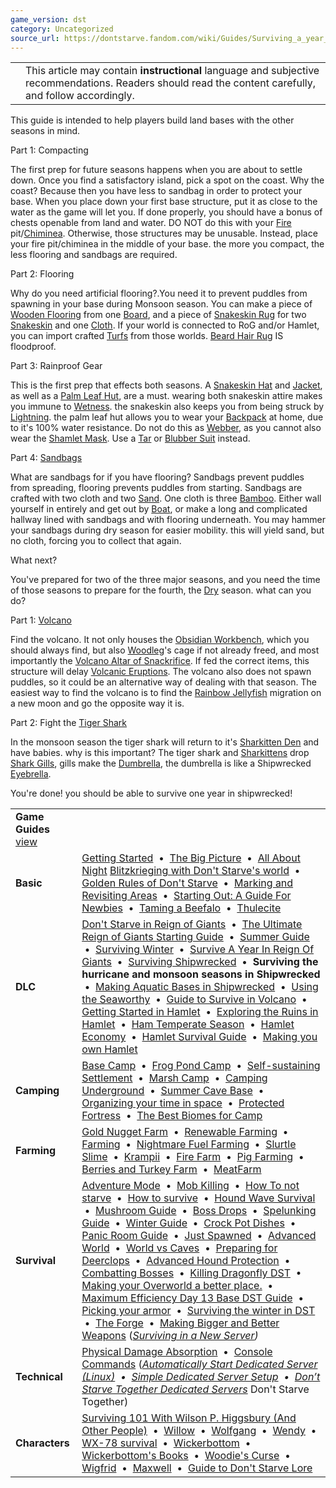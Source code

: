 ```yaml
---
game_version: dst
category: Uncategorized
source_url: https://dontstarve.fandom.com/wiki/Guides/Surviving_a_year_in_Shipwrecked
---
```


|  |  |
| --- | --- |
|  | This article may contain **instructional** language and subjective recommendations. Readers should read the content carefully, and follow accordingly. |

This guide is intended to help players build land bases with the other seasons in mind.

Part 1: Compacting

The first prep for future seasons happens when you are about to settle down. Once you find a satisfactory island, pick a spot on the coast. Why the coast? Because then you have less to sandbag in order to protect your base. When you place down your first base structure, put it as close to the water as the game will let you. If done properly, you should have a bonus of chests openable from land and water. DO NOT do this with your [Fire](/wiki/Fire "Fire") pit/[Chiminea](/wiki/Chiminea "Chiminea"). Otherwise, those structures may be unusable. Instead, place your fire pit/chiminea in the middle of your base. the more you compact, the less flooring and sandbags are required.

Part 2: Flooring

Why do you need artificial flooring?.You need it to prevent puddles from spawning in your base during Monsoon season. You can make a piece of [Wooden Flooring](/wiki/Wooden_Flooring "Wooden Flooring") from one [Board](/wiki/Boards "Boards"), and a piece of [Snakeskin Rug](/wiki/Snakeskin_Rug "Snakeskin Rug") for two [Snakeskin](/wiki/Snakeskin "Snakeskin") and one [Cloth](/wiki/Cloth "Cloth"). If your world is connected to RoG and/or Hamlet, you can import crafted [Turfs](/wiki/Turfs "Turfs") from those worlds. [Beard Hair Rug](/wiki/Beard_Hair_Rug "Beard Hair Rug") IS floodproof.

Part 3: Rainproof Gear

This is the first prep that effects both seasons. A [Snakeskin Hat](/wiki/Snakeskin_Hat "Snakeskin Hat") and [Jacket](/wiki/Snakeskin_Jacket "Snakeskin Jacket"), as well as a [Palm Leaf Hut](/wiki/Palm_Leaf_Hut "Palm Leaf Hut"), are a must. wearing both snakeskin attire makes you immune to [Wetness](/wiki/Wetness "Wetness"). the snakeskin also keeps you from being struck by [Lightning](/wiki/Lightning "Lightning"). the palm leaf hut allows you to wear your [Backpack](/wiki/Backpack "Backpack") at home, due to it's 100% water resistance. Do not do this as [Webber](/wiki/Webber "Webber"), as you cannot also wear the [Shamlet Mask](/wiki/Shamlet_Mask "Shamlet Mask"). Use a [Tar](/wiki/Tar_Suit "Tar Suit") or [Blubber Suit](/wiki/Blubber_Suit "Blubber Suit") instead.

Part 4: [Sandbags](/wiki/Sandbag "Sandbag")

What are sandbags for if you have flooring? Sandbags prevent puddles from spreading, flooring prevents puddles from starting. Sandbags are crafted with two cloth and two [Sand](/wiki/Sand "Sand"). One cloth is three [Bamboo](/wiki/Bamboo "Bamboo"). Either wall yourself in entirely and get out by [Boat](/wiki/Boats "Boats"), or make a long and complicated hallway lined with sandbags and with flooring underneath. You may hammer your sandbags during dry season for easier mobility. this will yield sand, but no cloth, forcing you to collect that again.

What next?

You've prepared for two of the three major seasons, and you need the time of those seasons to prepare for the fourth, the [Dry](/wiki/Seasons/Dry "Seasons/Dry") season. what can you do?

Part 1: [Volcano](/wiki/Volcano "Volcano")

Find the volcano. It not only houses the [Obsidian Workbench](/wiki/Obsidian_Workbench "Obsidian Workbench"), which you should always find, but also [Woodleg](/wiki/Woodlegs "Woodlegs")'s cage if not already freed, and most importantly the [Volcano Altar of Snackrifice](/wiki/Volcano_Altar_of_Snackrifice "Volcano Altar of Snackrifice"). If fed the correct items, this structure will delay [Volcanic Eruptions](/wiki/Volcanic_Eruption "Volcanic Eruption"). The volcano also does not spawn puddles, so it could be an alternative way of dealing with that season. The easiest way to find the volcano is to find the [Rainbow Jellyfish](/wiki/Rainbow_Jellyfish "Rainbow Jellyfish") migration on a new moon and go the opposite way it is.

Part 2: Fight the [Tiger Shark](/wiki/Tiger_Shark "Tiger Shark")

In the monsoon season the tiger shark will return to it's [Sharkitten Den](/wiki/Sharkitten_Den "Sharkitten Den") and have babies. why is this important? The tiger shark and [Sharkittens](/wiki/Sharkitten "Sharkitten") drop [Shark Gills](/wiki/Shark_Gills "Shark Gills"), gills make the [Dumbrella](/wiki/Dumbrella "Dumbrella"), the dumbrella is like a Shipwrecked [Eyebrella](/wiki/Eyebrella "Eyebrella").

You're done! you should be able to survive one year in shipwrecked!

|  |  |
| --- | --- |
| **Game Guides** [view](/wiki/Template:Guide "Template:Guide") | |
| **Basic** | [Getting Started](/wiki/Guides/Getting_Started_Guide "Guides/Getting Started Guide")  •  [The Big Picture](/wiki/Guides/The_Big_Picture "Guides/The Big Picture")  •  [All About Night](/wiki/Guides/All_About_Night "Guides/All About Night") [Blitzkrieging with Don't Starve's world](/wiki/Guides/Blitzkrieging_with_Don%27t_Starve%27s_world "Guides/Blitzkrieging with Don't Starve's world")  •  [Golden Rules of Don't Starve](/wiki/Guides/Golden_Rules_of_Don%27t_Starve "Guides/Golden Rules of Don't Starve")  •  [Marking and Revisiting Areas](/wiki/Guides/Marking_and_Revisiting_Areas "Guides/Marking and Revisiting Areas")  •  [Starting Out: A Guide For Newbies](/wiki/Guides/Starting_Out:_A_Guide_For_Newbies "Guides/Starting Out: A Guide For Newbies")  •  [Taming a Beefalo](/wiki/Guides/Taming_a_Beefalo "Guides/Taming a Beefalo")  •  [Thulecite](/wiki/Guides/Thulecite "Guides/Thulecite") |
| **DLC** | [Don't Starve in Reign of Giants](/wiki/Guides/Don%27t_Starve_in_Reign_of_Giants "Guides/Don't Starve in Reign of Giants")  •  [The Ultimate Reign of Giants Starting Guide](/wiki/Guides/The_Ultimate_Reign_Of_Giants_Starting_Guide "Guides/The Ultimate Reign Of Giants Starting Guide")  •  [Summer Guide](/wiki/Guides/Summer_Guide "Guides/Summer Guide")  •  [Surviving Winter](/wiki/Guides/Surviving_Winter "Guides/Surviving Winter")  •  [Survive A Year In Reign Of Giants](/wiki/Guides/Survive_A_Year_In_Reign_Of_Giants "Guides/Survive A Year In Reign Of Giants")  •  [Surviving Shipwrecked](/wiki/Guides/Surviving_Shipwrecked "Guides/Surviving Shipwrecked")  •  **Surviving the hurricane and monsoon seasons in Shipwrecked**  •  [Making Aquatic Bases in Shipwrecked](/wiki/Guides/Making_Aquatic_Bases_in_Shipwrecked "Guides/Making Aquatic Bases in Shipwrecked")  •  [Using the Seaworthy](/wiki/Guides/From_SW_to_RoG_via_the_Seaworthy! "Guides/From SW to RoG via the Seaworthy!")  •  [Guide to Survive in Volcano](/wiki/Guides/Guide_to_Survive_in_Volcano "Guides/Guide to Survive in Volcano")  •  [Getting Started in Hamlet](/wiki/Guides/Getting_Started_in_Hamlet "Guides/Getting Started in Hamlet")  •  [Exploring the Ruins in Hamlet](/wiki/Guides/Exploring_the_Ruins_in_Hamlet "Guides/Exploring the Ruins in Hamlet")  •  [Ham Temperate Season](/wiki/Guides/Ham_Temperate_Season "Guides/Ham Temperate Season")  •  [Hamlet Economy](/wiki/Guides/Hamlet_Economy "Guides/Hamlet Economy")  •  [Hamlet Survival Guide](/wiki/Guides/Hamlet_Survival_Guide "Guides/Hamlet Survival Guide")  •  [Making you own Hamlet](/wiki/Guides/Making_you_own_Hamlet "Guides/Making you own Hamlet") |
| **Camping** | [Base Camp](/wiki/Guides/Base_Camp_Guide "Guides/Base Camp Guide")  •  [Frog Pond Camp](/wiki/Guides/Frog_Pond_Camp_Guide "Guides/Frog Pond Camp Guide")  •  [Self-sustaining Settlement](/wiki/Guides/Self-sustaining_Settlement_Guide "Guides/Self-sustaining Settlement Guide")  •  [Marsh Camp](/wiki/Guides/Marsh_Camp_Guide "Guides/Marsh Camp Guide")  •  [Camping Underground](/wiki/Guides/Camping_Underground "Guides/Camping Underground")  •  [Summer Cave Base](/wiki/Guides/Summer_Cave_Base "Guides/Summer Cave Base")  •  [Organizing your time in space](/wiki/Guides/Organizing_your_time_in_space "Guides/Organizing your time in space")  •  [Protected Fortress](/wiki/Guides/Protected_Fortress "Guides/Protected Fortress")  •  [The Best Biomes for Camp](/wiki/Guides/The_Best_Biomes_for_Camp "Guides/The Best Biomes for Camp") |
| **Farming** | [Gold Nugget Farm](/wiki/Guides/Gold_Nugget_Farm_Guide "Guides/Gold Nugget Farm Guide")  •  [Renewable Farming](/wiki/Guides/Renewable_Farming "Guides/Renewable Farming")  •  [Farming](/wiki/Guides/Farming "Guides/Farming")  •  [Nightmare Fuel Farming](/wiki/Guides/Nightmare_Fuel_Farming "Guides/Nightmare Fuel Farming")  •  [Slurtle Slime](/wiki/Guides/Slurtle_Slime_Guide "Guides/Slurtle Slime Guide")  •  [Krampii](/wiki/Guides/Managing_Naughtiness "Guides/Managing Naughtiness")  •  [Fire Farm](/wiki/Guides/Fire_Farm "Guides/Fire Farm")  •  [Pig Farming](/wiki/Guides/Pig_Farming "Guides/Pig Farming")  •  [Berries and Turkey Farm](/wiki/Guides/Incredible_Inedible "Guides/Incredible Inedible")  •  [MeatFarm](/wiki/Guides/MeatFarm "Guides/MeatFarm") |
| **Survival** | [Adventure Mode](/wiki/Guides/Adventure_Guide "Guides/Adventure Guide")  •  [Mob Killing](/wiki/Guides/Mob_Killing_Guide "Guides/Mob Killing Guide")  •  [How To not starve](/wiki/Guides/How_to_not_starve "Guides/How to not starve")  •  [How to survive](/wiki/Guides/How_to_Survive "Guides/How to Survive")  •  [Hound Wave Survival](/wiki/Guides/Hound_Wave_Survival_Guide "Guides/Hound Wave Survival Guide")  •  [Mushroom Guide](/wiki/Guides/Mushroom_Guide "Guides/Mushroom Guide")  •  [Boss Drops](/wiki/Guides/What_To_Do_With_Boss_Drops "Guides/What To Do With Boss Drops")  •  [Spelunking Guide](/wiki/Guides/Spelunking_Guide "Guides/Spelunking Guide")  •  [Winter Guide](/wiki/Guides/Winter_Guide "Guides/Winter Guide")  •  [Crock Pot Dishes](/wiki/Guides/Crock_Pot_Dishes "Guides/Crock Pot Dishes")  •  [Panic Room Guide](/wiki/Guides/Panic_Room "Guides/Panic Room")  •  [Just Spawned](/wiki/Guides/You_Have_Just_Spawned,_Now_What%3F%3F "Guides/You Have Just Spawned, Now What??")  •  [Advanced World](/wiki/Guides/Advanced_World "Guides/Advanced World")  •  [World vs Caves](/wiki/Guides/World_vs_Caves "Guides/World vs Caves")  •  [Preparing for Deerclops](/wiki/Guides/Preparing_for_Deerclops "Guides/Preparing for Deerclops")  •  [Advanced Hound Protection](/wiki/Guides/Advanced_Hound_Protection "Guides/Advanced Hound Protection")  •  [Combatting Bosses](/wiki/Guides/Combatting_Bosses "Guides/Combatting Bosses")  •  [Killing Dragonfly DST](/wiki/Guides/Killing_Dragonfly_DST "Guides/Killing Dragonfly DST")  •  [Making your Overworld a better place.](/wiki/Guides/Making_your_Overworld_a_better_place. "Guides/Making your Overworld a better place.")  •  [Maximum Efficiency Day 13 Base DST Guide](/wiki/Guides/Maximum_Efficiency_Day_13_Base_DST_Guide "Guides/Maximum Efficiency Day 13 Base DST Guide")  •  [Picking your armor](/wiki/Guides/Picking_your_armor "Guides/Picking your armor")  •  [Surviving the winter in DST](/wiki/Guides/Surviving_the_winter_in_DST "Guides/Surviving the winter in DST")  •  [The Forge](/wiki/Guides/The_Forge "Guides/The Forge")  •  [Making Bigger and Better Weapons](/wiki/Guides/Making_Bigger_and_Better_Weapons "Guides/Making Bigger and Better Weapons")  (*[Surviving in a New Server](/wiki/Guides/Surviving_in_a_New_Server "Guides/Surviving in a New Server"))* |
| **Technical** | [Physical Damage Absorption](/wiki/Guides/Physical_Damage_Absorption "Guides/Physical Damage Absorption")  •  [Console Commands](/wiki/Guides/Console "Guides/Console")  (*[Automatically Start Dedicated Server (Linux)](/wiki/Guides/Automatically_Start_Dedicated_Server_(Linux) "Guides/Automatically Start Dedicated Server (Linux)")  •  [Simple Dedicated Server Setup](/wiki/Guides/Simple_Dedicated_Server_Setup "Guides/Simple Dedicated Server Setup")  •  [Don’t Starve Together Dedicated Servers](/wiki/Guides/Don%E2%80%99t_Starve_Together_Dedicated_Servers "Guides/Don’t Starve Together Dedicated Servers")* Don't Starve Together) |
| **Characters** | [Surviving 101 With Wilson P. Higgsbury (And Other People)](/wiki/Guides/Surviving_101_With_Wilson_P._Higgsbury_(And_Other_People) "Guides/Surviving 101 With Wilson P. Higgsbury (And Other People)")  •  [Willow](/wiki/Guides/Character_guide-Willow "Guides/Character guide-Willow")  •  [Wolfgang](/wiki/Guides/Character_guide_-_Wolfgang,_The_Strongman "Guides/Character guide - Wolfgang, The Strongman")  •  [Wendy](/wiki/Guides/Character_guides-Wendy "Guides/Character guides-Wendy")  •  [WX-78 survival](/wiki/Guides/WX-78_survival "Guides/WX-78 survival")  •  [Wickerbottom](/wiki/Guides/Wickerbottom "Guides/Wickerbottom")  •  [Wickerbottom's Books](/wiki/Guides/Character_guide_-_Wickerbottom%27s_Books "Guides/Character guide - Wickerbottom's Books")  •  [Woodie's Curse](/wiki/Guides/Woodie%27s_Curse "Guides/Woodie's Curse")  •  [Wigfrid](/wiki/User_blog:Cmshaw/Adventure_Mode_with_Wigfrid_Guide "User blog:Cmshaw/Adventure Mode with Wigfrid Guide")  •  [Maxwell](/wiki/Guides/Character_Guide_-_Maxwell "Guides/Character Guide - Maxwell")  •  [Guide to Don't Starve Lore](/wiki/Guides/Guide_to_Don%27t_Starve_Lore "Guides/Guide to Don't Starve Lore") |